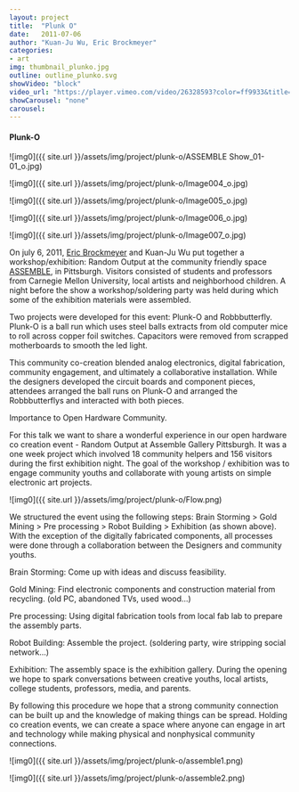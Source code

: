```yaml
---
layout: project
title:  "Plunk O"
date:   2011-07-06
author: "Kuan-Ju Wu, Eric Brockmeyer"
categories:
- art
img: thumbnail_plunko.jpg
outline: outline_plunko.svg
showVideo: "block"
video_url: "https://player.vimeo.com/video/26328593?color=ff9933&title=0&byline=0&portrait=0"
showCarousel: "none"
carousel:
---
```

#### Plunk-O ####

<!-- ![img1]({{ site.url }}/assets/img/project/binoculars/b1.jpg) -->
![img0]({{ site.url }}/assets/img/project/plunk-o/ASSEMBLE Show_01-01_o.jpg)

![img0]({{ site.url }}/assets/img/project/plunk-o/Image004_o.jpg)

![img0]({{ site.url }}/assets/img/project/plunk-o/Image005_o.jpg)

![img0]({{ site.url }}/assets/img/project/plunk-o/Image006_o.jpg)

![img0]({{ site.url }}/assets/img/project/plunk-o/Image007_o.jpg)





On july 6, 2011, [Eric Brockmeyer](http://ericbrockmeyer.com/Robbbutterfly) and Kuan-Ju Wu put together a workshop/exhibition: Random Output at the community friendly space [ASSEMBLE](http://assemblepgh.org/), in Pittsburgh. Visitors consisted of students and professors from Carnegie Mellon University, local artists and neighborhood children. A night before the show a workshop/soldering party was held during which some of the exhibition materials were assembled.

Two projects were developed for this event: Plunk-O and Robbbutterfly. Plunk-O is a ball run which uses steel balls extracts from old computer mice to roll across copper foil switches. Capacitors were removed from scrapped motherboards to smooth the led light.

This community co-creation blended analog electronics, digital fabrication, community engagement, and ultimately a collaborative installation. While the designers developed the circuit boards and component pieces, attendees arranged the ball runs on Plunk-O and arranged the Robbbutterflys and interacted with both pieces.

Importance to Open Hardware Community.

For this talk we want to share a wonderful experience in our open hardware co creation event - Random Output at Assemble Gallery Pittsburgh. It was a one week project which involved 18 community helpers and 156 visitors during the first exhibition night. The goal of the workshop / exhibition was to engage community youths and collaborate with young artists on simple electronic art projects.

![img0]({{ site.url }}/assets/img/project/plunk-o/Flow.png)

We structured the event using the following steps: Brain Storming > Gold Mining > Pre processing > Robot Building > Exhibition (as shown above). With the exception of the digitally fabricated components, all processes were done through a collaboration between the Designers and community youths.

Brain Storming: Come up with ideas and discuss feasibility.

Gold Mining: 	Find electronic components and construction material from recycling. (old PC, abandoned TVs, used wood...)

Pre processing: Using digital fabrication tools from local fab lab to prepare the assembly parts.

Robot Building: Assemble the project. (soldering party, wire stripping social network...)

Exhibition: The assembly space is the exhibition gallery. During the opening we hope to spark conversations between creative youths, local artists, college students, professors, media, and parents.

By following this procedure we hope that a strong community connection can be built up and the knowledge of making things can be spread. Holding co creation events, we can create a space where anyone can engage in art and technology while making physical and nonphysical community connections.

![img0]({{ site.url }}/assets/img/project/plunk-o/assemble1.png)

![img0]({{ site.url }}/assets/img/project/plunk-o/assemble2.png)
